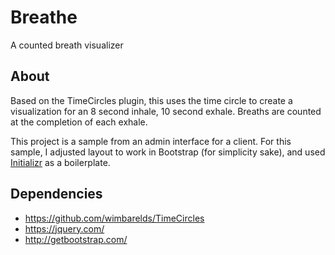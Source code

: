 # Breathe
A counted breath visualizer

## About
Based on the TimeCircles plugin, this uses the time circle to create a visualization for an 8 second inhale, 10 second exhale. Breaths are counted at the completion of each exhale.

This project is a sample from an admin interface for a client. For this sample, I adjusted layout to work in Bootstrap (for simplicity sake), and used [Initializr](www.initializr.com) as a boilerplate.

## Dependencies
* https://github.com/wimbarelds/TimeCircles
* https://jquery.com/
* http://getbootstrap.com/
